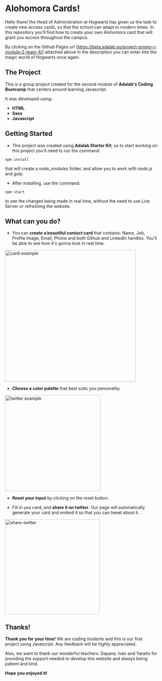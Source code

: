 # Alohomora Cards!

Hello there! the Head of Administration at Hogwarts has given us the task to create new access cards, so that the school can adapt to modern times. In this repository you'll find how to create your own Alohomora card that will grant you access throughout the campus.

By clicking on the Github Pages url (https://beta.adalab.es/project-promo-r-module-2-team-4/) attached above in the description you can enter into the magic world of Hogwarts once again. 

## The Project

This is a group project created for the second module of **Adalab's Coding Bootcamp** that centers around learning Javascript. 

It was developed using: 

* **HTML**
* **Sass**
* **Javascript**

## Getting Started

* This project was created using **Adalab Starter Kit**, so to start working on this project you'll need to run the command: 
```
npm install
```
 that will create a node_modules folder, and allow you to work with _node.js_ and _gulp_. 

* After installing, use the command:
```
npm start
``` 
to see the changes being made in real time, without the need to use Live Server or refreshing the website. 

## What can you do?

* You can **create a beautiful contact card** that contains: Name, Job, Profile Image, Email, Phone and both Github and LinkedIn handles. You'll be able to see how it's gonna look in real time. 

<img width="433" alt="card-example" src="https://user-images.githubusercontent.com/111571376/202519478-aff836f7-f1e7-4d46-b7bc-a2fd61045d01.png">


* **Choose a color palette** that best suits you personality.

<img width="316" alt="twitter example" src="https://user-images.githubusercontent.com/111571376/202519567-ff29ae61-85bd-47cb-93d4-00b05784ac38.png">


* **Reset your input** by clicking on the reset button.

* Fill in you card, and **share it on twitter**. Our page will automatically generate your card and embed it so that you can tweet about it. 

<img width="313" alt="share-twitter" src="https://user-images.githubusercontent.com/111571376/202519683-c433808b-310e-42f1-a974-3d16f0b9877b.png">


## Thanks!

**Thank you for your time!** We are coding students and this is our first project using Javascript. Any feedback will be highly appreciated. 

Also, we want to thank our wonderful teachers: Dayana, Ivan and Yanelis for providing the support needed to develop this website and always being patient and kind. 

**Hope you enjoyed it!** 












